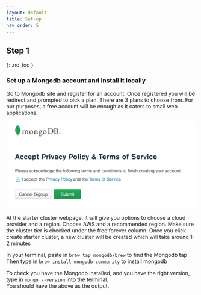 ```yaml
---
layout: default
title: Set-up 
nav_order: 5
---
```


## Step 1 
{: .no_toc }

### Set up a Mongodb account and install it locally 

Go to Mongodb site and register for an account. Once registered you will be redirect and prompted to pick a plan. There are 3 plans to choose from. For our purposes, a free account will be enough as it caters to small web applications. 

![registration](https://github.com/eswong610/user-guide-docs/blob/gh-pages/Screen%20Shot%202020-02-27%20at%202.17.37%20PM.png "LOGIN")

At the starter cluster webpage, it will give you options to choose a cloud provider and a region. Choose AWS and a recommended region. Make sure the cluster tier is checked under the free forever column. 
Once you click create starter cluster, a new cluster will be created which will take around 1-2 minutes 

In your terminal, paste in `brew tap mongodb/brew`    to find the Mongodb tap
Then type in `brew install mongodb-community` to install mongodb

To check you have the Mongodb installed, and you have the right version, type in `mongo --version` into the terminal.  
You should have the above as the output. 



